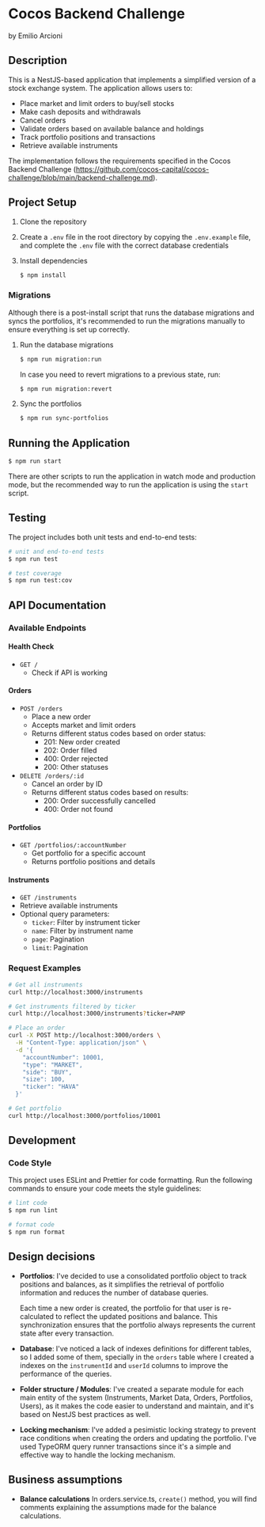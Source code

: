 # Cocos Backend Challenge
by Emilio Arcioni

## Description

This is a NestJS-based application that implements a simplified version of a stock exchange system. The application allows users to:

- Place market and limit orders to buy/sell stocks
- Make cash deposits and withdrawals 
- Cancel orders
- Validate orders based on available balance and holdings
- Track portfolio positions and transactions
- Retrieve available instruments

The implementation follows the requirements specified in the Cocos Backend Challenge (https://github.com/cocos-capital/cocos-challenge/blob/main/backend-challenge.md).


## Project Setup

1. Clone the repository

1. Create a `.env` file in the root directory by copying the `.env.example` file, and complete the `.env` file with the correct database credentials

1. Install dependencies
    ```bash
    $ npm install
    ```

### Migrations
Although there is a post-install script that runs the database migrations and syncs the portfolios, it's recommended to run the migrations manually to ensure everything is set up correctly.
1. Run the database migrations
    ```bash
    $ npm run migration:run
    ```
    In case you need to revert migrations to a previous state, run:
    ```bash
    $ npm run migration:revert
    ```
1. Sync the portfolios
    ```bash
    $ npm run sync-portfolios
    ```

## Running the Application

```bash
$ npm run start
```

There are other scripts to run the application in watch mode and production mode, but the recommended way to run the application is using the `start` script.

## Testing

The project includes both unit tests and end-to-end tests:

```bash
# unit and end-to-end tests
$ npm run test

# test coverage
$ npm run test:cov
```

## API Documentation

### Available Endpoints

#### Health Check
- `GET /` 
  - Check if API is working

#### Orders
- `POST /orders` 
  - Place a new order
  - Accepts market and limit orders
  - Returns different status codes based on order status:
    - 201: New order created
    - 202: Order filled
    - 400: Order rejected
    - 200: Other statuses
- `DELETE /orders/:id`
  - Cancel an order by ID
  - Returns different status codes based on results: 
    - 200: Order successfully cancelled
    - 400: Order not found

#### Portfolios
- `GET /portfolios/:accountNumber` 
  - Get portfolio for a specific account
  - Returns portfolio positions and details

#### Instruments
- `GET /instruments`
 - Retrieve available instruments
  - Optional query parameters:
    - `ticker`: Filter by instrument ticker
    - `name`: Filter by instrument name
    - `page`: Pagination
    - `limit`: Pagination

### Request Examples

```bash
# Get all instruments
curl http://localhost:3000/instruments

# Get instruments filtered by ticker
curl http://localhost:3000/instruments?ticker=PAMP

# Place an order
curl -X POST http://localhost:3000/orders \
  -H "Content-Type: application/json" \
  -d '{
    "accountNumber": 10001,
    "type": "MARKET",
    "side": "BUY",
    "size": 100,
    "ticker": "HAVA"
  }'

# Get portfolio
curl http://localhost:3000/portfolios/10001
```

## Development

### Code Style

This project uses ESLint and Prettier for code formatting. Run the following commands to ensure your code meets the style guidelines:

```bash
# lint code
$ npm run lint

# format code
$ npm run format
```

## Design decisions

- **Portfolios**: I've decided to use a consolidated portfolio object to track positions and balances, as it simplifies the retrieval of portfolio information and reduces the number of database queries.

  Each time a new order is created, the portfolio for that user is re-calculated to reflect the updated positions and balance. This synchronization ensures that the portfolio always represents the current state after every transaction.

- **Database**: I've noticed a lack of indexes definitions for different tables, so I added some of them, specially in the `orders` table where I created a indexes on the `instrumentId` and `userId` columns to improve the performance of the queries.

- **Folder structure / Modules**: I've created a separate module for each main entity of the system (Instruments, Market Data, Orders, Portfolios, Users), as it makes the code easier to understand and maintain, and it's based on NestJS best practices as well.

- **Locking mechanism**: I've added a pesimistic locking strategy to prevent race conditions when creating the orders and updating the portfolio. I've used TypeORM query runner transactions since it's a simple and effective way to handle the locking mechanism.

## Business assumptions

- **Balance calculations** In orders.service.ts, `create()` method, you will find comments explaining the assumptions made for the balance calculations.